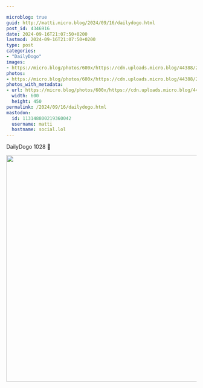 ```yaml
---

microblog: true
guid: http://matti.micro.blog/2024/09/16/dailydogo.html
post_id: 4346916
date: 2024-09-16T21:07:50+0200
lastmod: 2024-09-16T21:07:50+0200
type: post
categories:
- "DailyDogo"
images:
- https://micro.blog/photos/600x/https://cdn.uploads.micro.blog/44388/2024/2862419142fa42cbaa417f5e63057c9e.jpg
photos:
- https://micro.blog/photos/600x/https://cdn.uploads.micro.blog/44388/2024/2862419142fa42cbaa417f5e63057c9e.jpg
photos_with_metadata:
- url: https://micro.blog/photos/600x/https://cdn.uploads.micro.blog/44388/2024/2862419142fa42cbaa417f5e63057c9e.jpg
  width: 600
  height: 450
permalink: /2024/09/16/dailydogo.html
mastodon:
  id: 113148800219360042
  username: matti
  hostname: social.lol
---
```

DailyDogo 1028 🐶

<img src="/media/uploads/2024/2862419142fa42cbaa417f5e63057c9e.jpg" width="600" alt="" />
